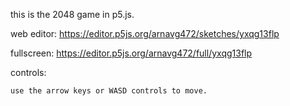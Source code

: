 this is the 2048 game in p5.js.

web editor: https://editor.p5js.org/arnavg472/sketches/yxqg13flp

fullscreen: https://editor.p5js.org/arnavg472/full/yxqg13flp

controls:

    use the arrow keys or WASD controls to move.
    
    
